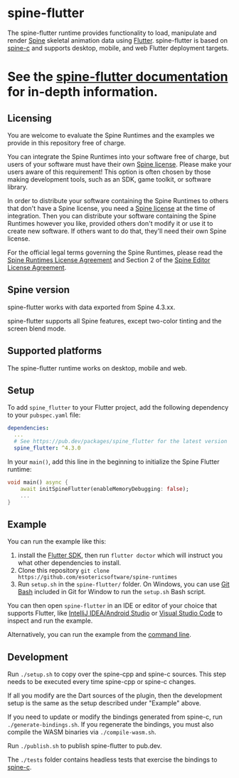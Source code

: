 # spine-flutter

The spine-flutter runtime provides functionality to load, manipulate and render [Spine](https://esotericsoftware.com) skeletal animation data using [Flutter](https://flutter.dev/). spine-flutter is based on [spine-c](../spine-c) and supports desktop, mobile, and web Flutter deployment targets.

# See the [spine-flutter documentation](https://esotericsoftware.com/spine-flutter) for in-depth information.

## Licensing

You are welcome to evaluate the Spine Runtimes and the examples we provide in this repository free of charge.

You can integrate the Spine Runtimes into your software free of charge, but users of your software must have their own [Spine license](https://esotericsoftware.com/spine-purchase). Please make your users aware of this requirement! This option is often chosen by those making development tools, such as an SDK, game toolkit, or software library.

In order to distribute your software containing the Spine Runtimes to others that don't have a Spine license, you need a [Spine license](https://esotericsoftware.com/spine-purchase) at the time of integration. Then you can distribute your software containing the Spine Runtimes however you like, provided others don't modify it or use it to create new software. If others want to do that, they'll need their own Spine license.

For the official legal terms governing the Spine Runtimes, please read the [Spine Runtimes License Agreement](https://esotericsoftware.com/spine-runtimes-license) and Section 2 of the [Spine Editor License Agreement](https://esotericsoftware.com/spine-editor-license#s2).

## Spine version

spine-flutter works with data exported from Spine 4.3.xx.

spine-flutter supports all Spine features, except two-color tinting and the screen blend mode.

## Supported platforms
The spine-flutter runtime works on desktop, mobile and web.

## Setup
To add `spine_flutter` to your Flutter project, add the following dependency to your `pubspec.yaml` file:

```yaml
dependencies:
  ...
  # See https://pub.dev/packages/spine_flutter for the latest version
  spine_flutter: ^4.3.0
```

In your `main()`, add this line in the beginning to initialize the Spine Flutter runtime:

```dart
void main() async {
    await initSpineFlutter(enableMemoryDebugging: false);
    ...
}
```

## Example
You can run the example like this:

1. install the [Flutter SDK](https://docs.flutter.dev/get-started/install), then run `flutter doctor` which will instruct you what other dependencies to install.
2. Clone this repository `git clone https://github.com/esotericsoftware/spine-runtimes`
3. Run `setup.sh` in the `spine-flutter/` folder. On Windows, you can use [Git Bash](https://gitforwindows.org/) included in Git for Window to run the `setup.sh` Bash script.

You can then open `spine-flutter` in an IDE or editor of your choice that supports Flutter, like [IntelliJ IDEA/Android Studio](https://docs.flutter.dev/get-started/editor?tab=androidstudio) or [Visual Studio Code](https://docs.flutter.dev/get-started/editor?tab=vscode) to inspect and run the example.

Alternatively, you can run the example from the [command line](https://docs.flutter.dev/get-started/test-drive?tab=terminal).

## Development
Run `./setup.sh` to copy over the spine-cpp and spine-c sources. This step needs to be executed every time spine-cpp or spine-c changes.

If all you modify are the Dart sources of the plugin, then the development setup is the same as the setup described under "Example" above.

If you need to update or modify the bindings generated from spine-c, run `./generate-bindings.sh`. If you regenerate the bindings, you must also compile the WASM binaries via `./compile-wasm.sh`.

Run `./publish.sh` to publish spine-flutter to pub.dev.

The `./tests` folder contains headless tests that exercise the bindings to [spine-c](../spine-c).
